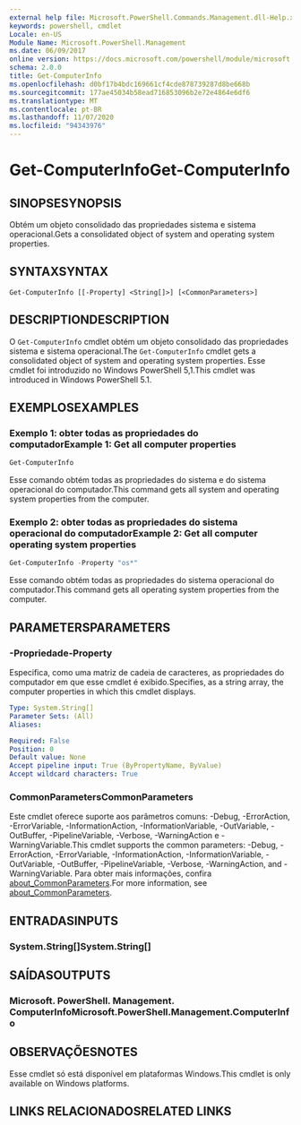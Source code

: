 ```yaml
---
external help file: Microsoft.PowerShell.Commands.Management.dll-Help.xml
keywords: powershell, cmdlet
Locale: en-US
Module Name: Microsoft.PowerShell.Management
ms.date: 06/09/2017
online version: https://docs.microsoft.com/powershell/module/microsoft.powershell.management/get-computerinfo?view=powershell-6&WT.mc_id=ps-gethelp
schema: 2.0.0
title: Get-ComputerInfo
ms.openlocfilehash: d0bf17b4bdc169661cf4cde878739287d8be668b
ms.sourcegitcommit: 177ae45034b58ead716853096b2e72e4864e6df6
ms.translationtype: MT
ms.contentlocale: pt-BR
ms.lasthandoff: 11/07/2020
ms.locfileid: "94343976"
---
```

# <span data-ttu-id="3f1ac-103">Get-ComputerInfo</span><span class="sxs-lookup"><span data-stu-id="3f1ac-103">Get-ComputerInfo</span></span>

## <span data-ttu-id="3f1ac-104">SINOPSE</span><span class="sxs-lookup"><span data-stu-id="3f1ac-104">SYNOPSIS</span></span>
<span data-ttu-id="3f1ac-105">Obtém um objeto consolidado das propriedades sistema e sistema operacional.</span><span class="sxs-lookup"><span data-stu-id="3f1ac-105">Gets a consolidated object of system and operating system properties.</span></span>

## <span data-ttu-id="3f1ac-106">SYNTAX</span><span class="sxs-lookup"><span data-stu-id="3f1ac-106">SYNTAX</span></span>

```
Get-ComputerInfo [[-Property] <String[]>] [<CommonParameters>]
```

## <span data-ttu-id="3f1ac-107">DESCRIPTION</span><span class="sxs-lookup"><span data-stu-id="3f1ac-107">DESCRIPTION</span></span>

<span data-ttu-id="3f1ac-108">O `Get-ComputerInfo` cmdlet obtém um objeto consolidado das propriedades sistema e sistema operacional.</span><span class="sxs-lookup"><span data-stu-id="3f1ac-108">The `Get-ComputerInfo` cmdlet gets a consolidated object of system and operating system properties.</span></span>
<span data-ttu-id="3f1ac-109">Esse cmdlet foi introduzido no Windows PowerShell 5,1.</span><span class="sxs-lookup"><span data-stu-id="3f1ac-109">This cmdlet was introduced in Windows PowerShell 5.1.</span></span>

## <span data-ttu-id="3f1ac-110">EXEMPLOS</span><span class="sxs-lookup"><span data-stu-id="3f1ac-110">EXAMPLES</span></span>

### <span data-ttu-id="3f1ac-111">Exemplo 1: obter todas as propriedades do computador</span><span class="sxs-lookup"><span data-stu-id="3f1ac-111">Example 1: Get all computer properties</span></span>

```powershell
Get-ComputerInfo
```

<span data-ttu-id="3f1ac-112">Esse comando obtém todas as propriedades do sistema e do sistema operacional do computador.</span><span class="sxs-lookup"><span data-stu-id="3f1ac-112">This command gets all system and operating system properties from the computer.</span></span>

### <span data-ttu-id="3f1ac-113">Exemplo 2: obter todas as propriedades do sistema operacional do computador</span><span class="sxs-lookup"><span data-stu-id="3f1ac-113">Example 2: Get all computer operating system properties</span></span>

```powershell
Get-ComputerInfo -Property "os*"
```

<span data-ttu-id="3f1ac-114">Esse comando obtém todas as propriedades do sistema operacional do computador.</span><span class="sxs-lookup"><span data-stu-id="3f1ac-114">This command gets all operating system properties from the computer.</span></span>

## <span data-ttu-id="3f1ac-115">PARAMETERS</span><span class="sxs-lookup"><span data-stu-id="3f1ac-115">PARAMETERS</span></span>

### <span data-ttu-id="3f1ac-116">-Propriedade</span><span class="sxs-lookup"><span data-stu-id="3f1ac-116">-Property</span></span>

<span data-ttu-id="3f1ac-117">Especifica, como uma matriz de cadeia de caracteres, as propriedades do computador em que esse cmdlet é exibido.</span><span class="sxs-lookup"><span data-stu-id="3f1ac-117">Specifies, as a string array, the computer properties in which this cmdlet displays.</span></span>

```yaml
Type: System.String[]
Parameter Sets: (All)
Aliases:

Required: False
Position: 0
Default value: None
Accept pipeline input: True (ByPropertyName, ByValue)
Accept wildcard characters: True
```

### <span data-ttu-id="3f1ac-118">CommonParameters</span><span class="sxs-lookup"><span data-stu-id="3f1ac-118">CommonParameters</span></span>

<span data-ttu-id="3f1ac-119">Este cmdlet oferece suporte aos parâmetros comuns: -Debug, -ErrorAction, -ErrorVariable, -InformationAction, -InformationVariable, -OutVariable, -OutBuffer, -PipelineVariable, -Verbose, -WarningAction e -WarningVariable.</span><span class="sxs-lookup"><span data-stu-id="3f1ac-119">This cmdlet supports the common parameters: -Debug, -ErrorAction, -ErrorVariable, -InformationAction, -InformationVariable, -OutVariable, -OutBuffer, -PipelineVariable, -Verbose, -WarningAction, and -WarningVariable.</span></span> <span data-ttu-id="3f1ac-120">Para obter mais informações, confira [about_CommonParameters](../Microsoft.PowerShell.Core/About/about_CommonParameters.md).</span><span class="sxs-lookup"><span data-stu-id="3f1ac-120">For more information, see [about_CommonParameters](../Microsoft.PowerShell.Core/About/about_CommonParameters.md).</span></span>

## <span data-ttu-id="3f1ac-121">ENTRADAS</span><span class="sxs-lookup"><span data-stu-id="3f1ac-121">INPUTS</span></span>

### <span data-ttu-id="3f1ac-122">System.String[]</span><span class="sxs-lookup"><span data-stu-id="3f1ac-122">System.String[]</span></span>

## <span data-ttu-id="3f1ac-123">SAÍDAS</span><span class="sxs-lookup"><span data-stu-id="3f1ac-123">OUTPUTS</span></span>

### <span data-ttu-id="3f1ac-124">Microsoft. PowerShell. Management. ComputerInfo</span><span class="sxs-lookup"><span data-stu-id="3f1ac-124">Microsoft.PowerShell.Management.ComputerInfo</span></span>

## <span data-ttu-id="3f1ac-125">OBSERVAÇÕES</span><span class="sxs-lookup"><span data-stu-id="3f1ac-125">NOTES</span></span>

<span data-ttu-id="3f1ac-126">Esse cmdlet só está disponível em plataformas Windows.</span><span class="sxs-lookup"><span data-stu-id="3f1ac-126">This cmdlet is only available on Windows platforms.</span></span>

## <span data-ttu-id="3f1ac-127">LINKS RELACIONADOS</span><span class="sxs-lookup"><span data-stu-id="3f1ac-127">RELATED LINKS</span></span>
